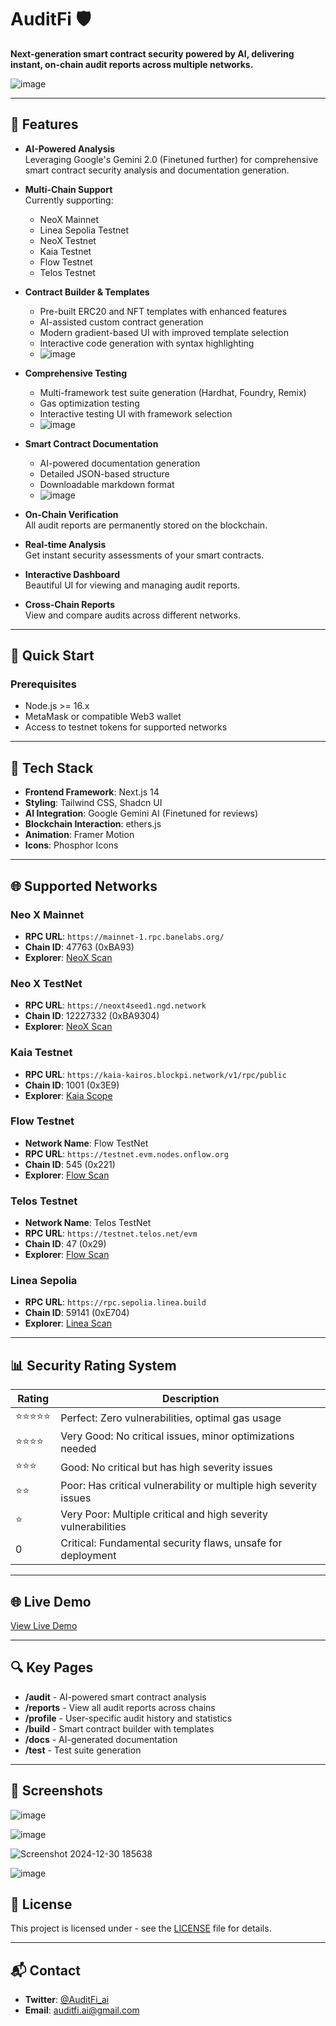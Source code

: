 # AuditFi 🛡️

**Next-generation smart contract security powered by AI, delivering instant, on-chain audit reports across multiple networks.**

![image](https://github.com/user-attachments/assets/0f99a240-c581-46c4-a17b-02de9fc5b383)

---

## 🌟 Features

- **AI-Powered Analysis**  
  Leveraging Google's Gemini 2.0 (Finetuned further) for comprehensive smart contract security analysis and documentation generation.

- **Multi-Chain Support**  
  Currently supporting:
  - NeoX Mainnet
  - Linea Sepolia Testnet
  - NeoX Testnet
  - Kaia Testnet
  - Flow Testnet
  - Telos Testnet

- **Contract Builder & Templates**
  - Pre-built ERC20 and NFT templates with enhanced features
  - AI-assisted custom contract generation
  - Modern gradient-based UI with improved template selection
  - Interactive code generation with syntax highlighting
  - ![image](https://github.com/user-attachments/assets/164a9c12-3ad6-42dd-9695-640ea1ff6d5d)

- **Comprehensive Testing**
  - Multi-framework test suite generation (Hardhat, Foundry, Remix)
  - Gas optimization testing
  - Interactive testing UI with framework selection
  - ![image](https://github.com/user-attachments/assets/afa4582c-23a3-4ca5-9a7e-d585db6e962d)

- **Smart Contract Documentation**
  - AI-powered documentation generation
  - Detailed JSON-based structure
  - Downloadable markdown format
  - ![image](https://github.com/user-attachments/assets/0cd40199-0346-4469-9300-7460a4cba199)

- **On-Chain Verification**  
  All audit reports are permanently stored on the blockchain.

- **Real-time Analysis**  
  Get instant security assessments of your smart contracts.

- **Interactive Dashboard**  
  Beautiful UI for viewing and managing audit reports.

- **Cross-Chain Reports**  
  View and compare audits across different networks.

---

## 🚀 Quick Start

### Prerequisites
- Node.js >= 16.x
- MetaMask or compatible Web3 wallet
- Access to testnet tokens for supported networks

---

## 🔧 Tech Stack

- **Frontend Framework**: Next.js 14  
- **Styling**: Tailwind CSS, Shadcn UI  
- **AI Integration**: Google Gemini AI (Finetuned for reviews)
- **Blockchain Interaction**: ethers.js  
- **Animation**: Framer Motion  
- **Icons**: Phosphor Icons  

---

## 🌐 Supported Networks

### Neo X Mainnet  
- **RPC URL**: `https://mainnet-1.rpc.banelabs.org/`  
- **Chain ID**: 47763 (0xBA93)  
- **Explorer**: [NeoX Scan](https://xexplorer.neo.org/)

### Neo X TestNet  
- **RPC URL**: `https://neoxt4seed1.ngd.network`  
- **Chain ID**: 12227332 (0xBA9304)  
- **Explorer**: [NeoX Scan](https://xt4scan.ngd.network/)

### Kaia Testnet  
- **RPC URL**: `https://kaia-kairos.blockpi.network/v1/rpc/public`  
- **Chain ID**: 1001 (0x3E9)  
- **Explorer**: [Kaia Scope](https://kairos.kaiascope.com)

### Flow Testnet
- **Network Name**: Flow TestNet
- **RPC URL**: `https://testnet.evm.nodes.onflow.org`
- **Chain ID**: 545 (0x221)
- **Explorer**: [Flow Scan](https://evm-testnet.flowscan.io)

### Telos Testnet
- **Network Name**: Telos TestNet
- **RPC URL**: `https://testnet.telos.net/evm`
- **Chain ID**: 47 (0x29)
- **Explorer**: [Flow Scan](https://testnet.teloscan.io/)

### Linea Sepolia  
- **RPC URL**: `https://rpc.sepolia.linea.build`  
- **Chain ID**: 59141 (0xE704)  
- **Explorer**: [Linea Scan](https://sepolia.lineascan.build/)

---

## 📊 Security Rating System

| Rating       | Description                                                                                   |
|--------------|-----------------------------------------------------------------------------------------------|
| ⭐⭐⭐⭐⭐       | Perfect: Zero vulnerabilities, optimal gas usage                                              |
| ⭐⭐⭐⭐         | Very Good: No critical issues, minor optimizations needed                                     |
| ⭐⭐⭐           | Good: No critical but has high severity issues                                               |
| ⭐⭐             | Poor: Has critical vulnerability or multiple high severity issues                           |
| ⭐               | Very Poor: Multiple critical and high severity vulnerabilities                             |
| 0               | Critical: Fundamental security flaws, unsafe for deployment                                |

---

## 🌐 Live Demo  
[View Live Demo](https://auditfi.vercel.app/)

---

## 🔍 Key Pages

- **/audit** - AI-powered smart contract analysis  
- **/reports** - View all audit reports across chains  
- **/profile** - User-specific audit history and statistics  
- **/build** - Smart contract builder with templates
- **/docs** - AI-generated documentation
- **/test** - Test suite generation

---

## 📸 Screenshots  

![image](https://github.com/user-attachments/assets/eaa87211-fe4f-4e83-b319-e7a3da936995)

![image](https://github.com/user-attachments/assets/cb52587b-f3b8-4eef-a15d-6051f285cdaf)

![Screenshot 2024-12-30 185638](https://github.com/user-attachments/assets/94c1a2bc-3147-40fc-8ceb-374505d729e0)

![image](https://github.com/user-attachments/assets/8872e5b7-b27b-423e-9ec1-970fa0ce5d5a)


## 📄 License

This project is licensed under - see the [LICENSE](LICENSE) file for details.

---

## 📬 Contact

- **Twitter**: [@AuditFi_ai](#)  
- **Email**: [auditfi.ai@gmail.com](mailto:auditfi.ai@gmail.com)
